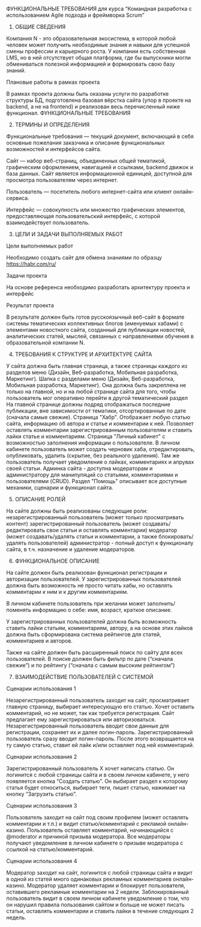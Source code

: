 ФУНКЦИОНАЛЬНЫЕ ТРЕБОВАНИЯ 
для курса “Командная разработка с использованием Agile подхода и фреймворка Scrum”

1. ОБЩИЕ СВЕДЕНИЯ

Компания N - это образовательная экосистема, в которой любой человек может получить необходимые знания и навыки для успешной смены профессии и карьерного роста. У компании есть собственная LMS, но в ней отсутствует общая платформа, где бы выпускники могли обмениваться полезной информацией и формировать свою базу знаний. 

Плановые работы в рамках проекта

В рамках проекта должны быть оказаны услуги по разработке структуры БД, подготовлена базовая вёрстка сайта (упор в проекте на backend, а не на frontend) и реализован весь перечисленный ниже функционал.
ФУНКЦИОНАЛЬНЫЕ ТРЕБОВАНИЯ

2. ТЕРМИНЫ И ОПРЕДЕЛЕНИЯ

Функциональные требования — текущий документ, включающий в себя основные пожелания заказчика и описание функциональных возможностей и интерфейсов сайта.

Сайт — набор веб-страниц, объединенных общей тематикой, графическим оформлением, навигацией и ссылками, backend движок и база данных. Сайт является информационной единицей, доступной для просмотра пользователям через интернет.

Пользователь — посетитель любого интернет-сайта или клиент онлайн-сервиса.

Интерфейс — совокупность или множество графических элементов, предоставляющая пользовательский интерфейс, с которой взаимодействует пользователь.


3. ЦЕЛИ И ЗАДАЧИ ВЫПОЛНЯЕМЫХ РАБОТ

Цели выполняемых работ

Необходимо создать сайт для обмена знаниями по образцу  https://habr.com/ru/ 

Задачи проекта

На основе референса необходимо разработать архитектуру проекта и интерфейс 


Результат проекта

В результате должен быть готов русскоязычный веб-сайт в формате системы тематических коллективных блогов (именуемых хабами) с элементами новостного сайта, созданный для публикации новостей, аналитических статей, мыслей, связанных с направлениями обучения в образовательной компании N.


4. ТРЕБОВАНИЯ К СТРУКТУРЕ И АРХИТЕКТУРЕ САЙТА

У сайта должна быть главная страница, а также страницы каждого из разделов меню (Дизайн, Веб-разработка, Мобильная разработка, Маркетинг). 
Шапка с разделами меню (Дизайн, Веб-разработка, Мобильная разработка, Маркетинг).  Она должна быть закреплена не только на главной, но и на любой странице сайта для того, чтобы пользователь мог оперативно перейти в другой тематический раздел
На главной странице должны подряд отображаться последние публикации, вне зависимости от тематики, отсортированные по дате (сначала самые свежие). 
Страница "Хабр". Отображает любую статью сайта, информацию об автора и статье и комментарии к ней. Позволяет оставлять комментарии зарегистрированным пользователям и ставить лайки статье и комментариям.
Страница "Личный кабинет" с возможностью заполнения информации о пользователе. В личном кабинете пользователь может создать черновик хаба, отредактировать, опубликовать, удалить (скрытие, без реального удаления). Там же пользователь получает уведомления о лайках, комментариях и апрувах своей статьи.
Админка сайта - доступна модераторам и администратору для манипуляций со статьями, комментариями и пользователями (CRUD).
Раздел "Помощь" описывает все доступные механики, сценарии и функционал сайта. 


5. ОПИСАНИЕ РОЛЕЙ

На сайте должны быть реализованы следующие роли:
незарегистрированный пользователь (может только просматривать контент)
зарегистрированный пользователь (может создавать/редактировать свои статьи и оставлять комментарии)
модератор (может создавать/удалять статьи и комментарии, а также блокировать/удалять пользователей) 
администратор - полный доступ к функционалу сайта, в т.ч. назначение и удаление модераторов.

 6. ФУНКЦИОНАЛЬНОЕ ОПИСАНИЕ

На сайте должен быть реализован функционал регистрации и авторизации пользователей. У зарегистрированных пользователей должна быть возможность не просто читать хабы, но оставлять комментарии к ним и к другим комментариям. 

В личном кабинете пользователь при желании может заполнить/поменять информацию о себе: имя, возраст, краткое описание. 

У зарегистрированных пользователей должна быть возможность ставить лайки статьям, комментариям, автору, а на основе этих лайков должна быть сформирована система рейтингов для статей, комментариев и авторов.

Также на сайте должен быть расширенный поиск по сайту для всех пользователей. В поиске должен быть фильтр по дате (“сначала свежие”) и по рейтингу (“сначала с самым высоким рейтингом”)


7. ВЗАИМОДЕЙСТВИЕ ПОЛЬЗОВАТЕЛЕЙ С СИСТЕМОЙ

Сценарии использования 1 

Незарегистрированный пользователь заходит на сайт, просматривает главную страницу, выбирает интересующую его статью. Хочет оставить комментарий, но не может, так как требуется регистрация. Сайт предлагает ему зарегистрироваться или авторизоваться. Незарегистрированный пользователь вводит свои данные для регистрации, сохраняет их и далее логин-пароль. Зарегистрированный пользователь сразу вводит логин-пароль. После этого возвращается на  ту самую статью, ставит ей лайк и/или  оставляет под ней комментарий.

Сценарии использования 2

Зарегистрированный пользователь X хочет написать статью. Он логинится с любой страницы сайта и в своем личном кабинете, у него появляется кнопка “Создать статью”. Он выбирает раздел к которому статья будет относиться, выбирает теги, пишет статью, нажимает на кнопку “Загрузить статью”. 

Сценарии использования 3

Пользователь заходит на сайт под своим профилем (может оставлять комментарии и т.п.) и видит статью/комментарий с рекламой онлайн-казино. Пользователь оставляет комментарий, начинающийся с @moderator и причиной призыва модератора. Все модераторы получают уведомление в личном кабинете о призыве модератора с ссылкой на статью/комментарий.

Сценарии использования 4

Модератор заходит на сайт, логинится с любой страницы сайта и видит в одной из статей много одинаковых рекламных комментариев онлайн-казино. Модератор удаляет комментарии и блокирует пользователя, оставившего рекламные комментарии на 2 недели. Заблокированный пользователь видит в своем личном кабинете уведомление о том, что он нарушил правила пользования сайтом и больше не может писать статьи, оставлять комментарии и ставить лайки в течение следующих 2 недель. 
